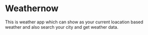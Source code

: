 # Weathernow
This is weather app which can show as your current loacation based weather and also search your city and get weather data.
